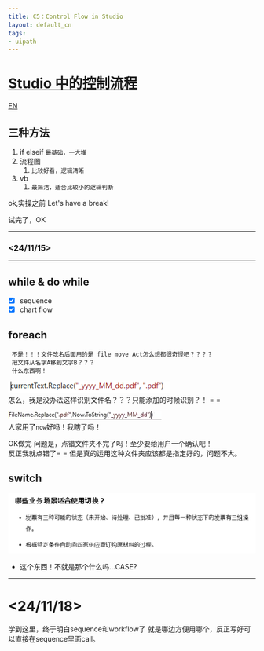 ```yaml
---
title: C5：Control Flow in Studio
layout: default_cn 
tags:
- uipath
---
```



# [Studio 中的控制流程](https://cloud.uipath.com/meisen/academy_/courses/studio-%E4%B8%AD%E7%9A%84%E6%8E%A7%E5%88%B6%E6%B5%81%E7%A8%8B) 

[EN](https://cloud.uipath.com/meisen/academy_/courses/control-flow-in-studio)

## 三种方法
1. if elseif 
         ```最基础，一大堆 ```
2. 流程图
      1. ```比较好看，逻辑清晰 ```
3. vb
      1. ```最简洁，适合比较小的逻辑判断 ```

ok,实操之前 Let's have a break!

试完了，OK

---
### <24/11/15>
---

## while & do while

   - [x]   sequence
   - [x]   chart flow

## foreach
```
 不是！！！文件改名后面用的是 file move Act怎么想都很奇怪吧？？？？
 把文件从名字A移到文字B？？？
 什么东西啊！
```


![alt text](/images/c501.png) \
怎么，我是没办法这样识别文件名？？？只能添加的时候识别？！
= =

![alt text](/images/c502.png) \
人家用了`now`好吗！我瞎了吗！

OK做完
问题是，点错文件夹不完了吗！至少要给用户一个确认吧！\
反正我就点错了= =
但是真的运用这种文件夹应该都是指定好的，问题不大。

## switch

 ![alt text](/images/c503.png)
 - 这个东西！不就是那个什么吗...CASE?

---
# <24/11/18>
学到这里，终于明白sequence和workflow了
就是哪边方便用哪个，反正写好可以直接在sequence里面call。